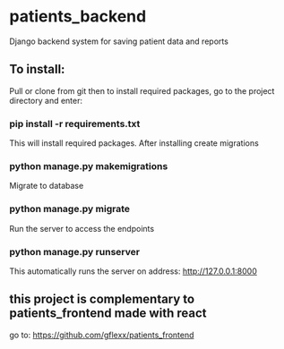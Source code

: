 # patients_backend
Django backend system for saving patient data and reports
## To install:
Pull or clone from git then to install required packages, go to the project directory and enter:
### pip install -r requirements.txt
This will install required packages.
After installing create migrations
### python manage.py makemigrations
Migrate to database
### python manage.py migrate
Run the server to access the endpoints
### python manage.py runserver
This automatically runs the server on address:
http://127.0.0.1:8000
## this project is complementary to patients_frontend made with react
go to: https://github.com/gflexx/patients_frontend
